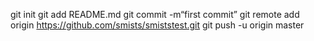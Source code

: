 git init 
git add README.md 
git commit -m“first commit” 
git remote add origin https://github.com/smists/smiststest.git
git push -u origin master
